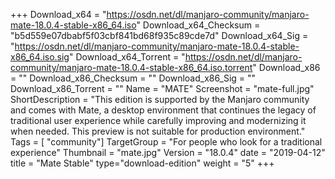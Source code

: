 +++
Download_x64 = "https://osdn.net/dl/manjaro-community/manjaro-mate-18.0.4-stable-x86_64.iso"
Download_x64_Checksum = "b5d559e07dbabf5f03cbf841bd68f935c89cde7d"
Download_x64_Sig = "https://osdn.net/dl/manjaro-community/manjaro-mate-18.0.4-stable-x86_64.iso.sig"
Download_x64_Torrent = "https://osdn.net/dl/manjaro-community/manjaro-mate-18.0.4-stable-x86_64.iso.torrent"
Download_x86 = ""
Download_x86_Checksum = ""
Download_x86_Sig = ""
Download_x86_Torrent = ""
Name = "MATE"
Screenshot = "mate-full.jpg"
ShortDescription = "This edition is supported by the Manjaro community and comes with Mate, a desktop environment that continues the legacy of traditional user experience while carefully improving and modernizing it when needed. This preview is not suitable for production environment."
Tags = [ "community"]
TargetGroup = "For people who look for a traditional experience"
Thumbnail = "mate.jpg"
Version = "18.0.4"
date = "2019-04-12"
title = "Mate Stable"
type="download-edition"
weight = "5"
+++
